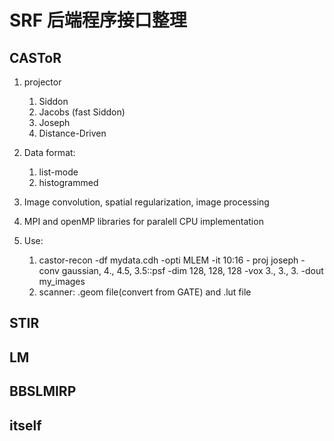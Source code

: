 # SRF 后端程序接口整理

##  CASToR
1. projector
    
    1. Siddon
    2. Jacobs (fast Siddon)
    3. Joseph
    4. Distance-Driven

2. Data format:
    1. list-mode
    2. histogrammed
3. Image convolution, spatial regularization, image processing
4. MPI and openMP libraries for paralell CPU implementation
   
5. Use:
    1. castor-recon -df mydata.cdh -opti MLEM  -it 10:16 - proj joseph -conv gaussian, 4., 4.5, 3.5::psf -dim 128, 128, 128 -vox 3., 3., 3. -dout my_images
    2. scanner: .geom file(convert from GATE) and .lut file

## STIR

## LM

## BBSLMIRP

## itself
